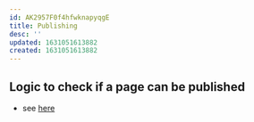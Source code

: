 ```yaml
---
id: AK2957F0f4hfwknapyqgE
title: Publishing
desc: ''
updated: 1631051613882
created: 1631051613882
---
```



## Logic to check if a page can be published

- see [here](https://github.com/dendronhq/dendron/blob/3aa3442a9349f185522510f2766463bb2bd8c8c3/packages/engine-server/src/topics/site.ts#L33-L33)
